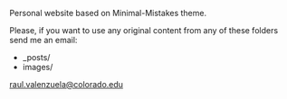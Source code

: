 Personal website based on Minimal-Mistakes theme.

Please, if you want to use any original content from any of these folders send me an email:

* _posts/
* images/

raul.valenzuela@colorado.edu